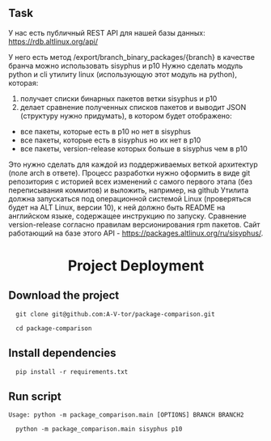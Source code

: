 ## Task
У нас есть публичный REST API для нашей базы данных:
https://rdb.altlinux.org/api/

У него есть метод
/export/branch_binary_packages/{branch}
в качестве бранча можно использовать sisyphus и p10
Нужно сделать модуль python и cli утилиту linux (использующую этот модуль на python), которая:

1) получает списки бинарных пакетов ветки sisyphus и p10
2) делает сравнение полученных списков пакетов и выводит JSON (структуру нужно придумать), в котором будет отображено:
- все пакеты, которые есть в p10 но нет в sisyphus
- все пакеты, которые есть в sisyphus но их нет в p10
- все пакеты, version-release которых больше в sisyphus чем в p10

Это нужно сделать для каждой из поддерживаемых веткой архитектур (поле arch в ответе).
Процесс разработки нужно оформить в виде git репозитория с историей всех изменений с самого первого этапа (без переписывания коммитов) и выложить, например, на github
Утилита должна запускаться под операционной системой Linux (проверяться будет на ALT Linux, версии 10), к ней должно быть README на английском языке, содержащее инструкцию по запуску.
Сравнение version-release согласно правилам версионирования rpm пакетов.
Cайт работающий на базе этого API -  https://packages.altlinux.org/ru/sisyphus/.

<h1 align="center">Project Deployment</h1>

## Download the project

```
  git clone git@github.com:A-V-tor/package-comparison.git
```

```
  cd package-comparison
```

## Install dependencies
```
  pip install -r requirements.txt
```

## Run script
`Usage: python -m package_comparison.main [OPTIONS] BRANCH BRANCH2`

```
  python -m package_comparison.main sisyphus p10
```
